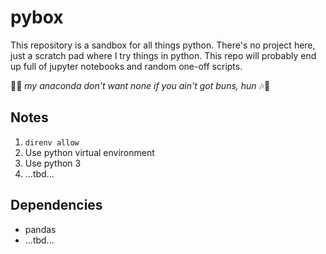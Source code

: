 # pybox

This repository is a sandbox for all things python. There's no project here, just a scratch pad where I try things in python. This repo will probably end up full of jupyter notebooks and random one-off scripts.

🎵🎶 _my anaconda don't want none if you ain't got buns, hun_ 🎶🎵

## Notes

1. `direnv allow`
2. Use python virtual environment
3. Use python 3
4. ...tbd...

## Dependencies

- pandas
- ...tbd...
